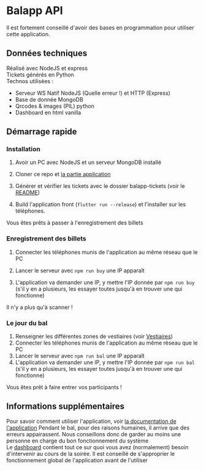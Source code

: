 # Balapp API
Il est fortement conseillé d'avoir des bases en programmation pour utiliser cette application.
## Données techniques
Réalisé avec NodeJS et express  
Tickets générés en Python  
Technos utilisées :
* Serveur WS Natif NodeJS (Quelle erreur !) et HTTP (Express)
* Base de donnée MongoDB
* Qrcodes & images (PIL) python
* Dashboard en html vanilla
## Démarrage rapide
### Installation
1. Avoir un PC avec NodeJS et un serveur MongoDB installé

2. Cloner ce repo et [la partie application](https://github.com/MDL-jules-verne/balapp)

3. Générer et vérifier les tickets avec le dossier balapp-tickets (voir le [README](https://github.com/MDL-Jules-Verne/balapp-api/blob/main/balapp-tickets/))

4. Build l'application front (`flutter run --release`) et l'installer sur les téléphones.

Vous êtes prêts à passer à l'enregistrement des billets

### Enregistrement des billets
1. Connecter les téléphones munis de l'application au même réseau que le PC  
2. Lancer le serveur avec `npm run buy` une IP apparaît

3. L'application va demander une IP, y mettre l'IP donnée par `npm run buy` (s'il y en a plusieurs, les essayer toutes jusqu'à en trouver une qui fonctionne)

Il n'y a plus qu'à scanner !

### Le jour du bal
1. Renseigner les différentes zones de vestiaires (voir [Vestiaires](https://github.com/MDL-Jules-Verne/balapp-api/blob/main/VESTIAIRES.md))
2. Connecter les téléphones munis de l'application au même réseau que le PC
3. Lancer le serveur avec `npm run bal` une IP apparaît
4. L'application va demander une IP, y mettre l'IP donnée par `npm run bal` (s'il y en a plusieurs, les essayer toutes jusqu'à en trouver une qui fonctionne)

Vous êtes prêt à faire entrer vos participants !

## Informations supplémentaires
Pour savoir comment utiliser l'application, voir [la documentation de l'application](https://github.com/MDL-Jules-Verne/balapp)
Pendant le bal, pour des raisons humaines, il arrive que des erreurs appairassent. Nous conseillons donc de garder au moins une personne en charge du bon fonctionnement du système  
Le [dashboard](https://github.com/MDL-Jules-Verne/balapp-api/blob/main/DASHBOARD.md) contient tout ce sur quoi vous avez (normalement) besoin d'intervenir au cours de la soirée. Il est conseillé de s'approprier le fonctionnement global de l'application avant de l'utiliser 